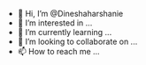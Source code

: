- 👋 Hi, I’m @Dineshaharshanie
- 👀 I’m interested in ...
- 🌱 I’m currently learning ...
- 💞️ I’m looking to collaborate on ...
- 📫 How to reach me ...

<!---
Dineshaharshanie/Dineshaharshanie is a ✨ special ✨ repository because its `README.md` (this file) appears on your GitHub profile.
You can click the Preview link to take a look at your changes.
--->
